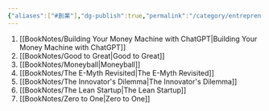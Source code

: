 ```yaml
---
{"aliases":["#創業"],"dg-publish":true,"permalink":"/category/entrepreneurship/","dgPassFrontmatter":true,"created":"2024-11-28T14:08:20.749+08:00","updated":"2024-11-28T14:36:17.862+08:00"}
---
```


1. [[BookNotes/Building Your Money Machine with ChatGPT\|Building Your Money Machine with ChatGPT]]
2. [[BookNotes/Good to Great\|Good to Great]]
3. [[BookNotes/Moneyball\|Moneyball]]
4. [[BookNotes/The E-Myth Revisited\|The E-Myth Revisited]]
5. [[BookNotes/The Innovator's Dilemma\|The Innovator's Dilemma]]
6. [[BookNotes/The Lean Startup\|The Lean Startup]]
7. [[BookNotes/Zero to One\|Zero to One]]